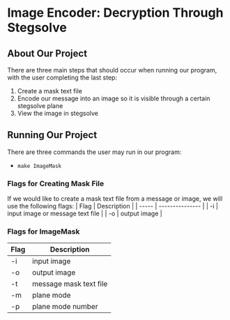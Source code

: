 # Image Encoder: Decryption Through Stegsolve

## About Our Project
There are three main steps that should occur when running our program, with the user completing the last step: 
1. Create a mask text file
2. Encode our message into an image so it is visible through a certain stegsolve plane
3. View the image in stegsolve

## Running Our Project
There are three commands the user may run in our program: 
- `make ImageMask`

### Flags for Creating Mask File 
If we would like to create a mask text file from a message or image, we will use the following flags: 
| Flag | Description |
| ----- | --------------- |
| -i | input image or message text file |
| -o | output image | 

### Flags for ImageMask
| Flag | Description |
| ----- | --------------- |
| -i | input image |
| -o | output image |
| -t | message mask text file |
| -m | plane mode |
| -p | plane mode number |
